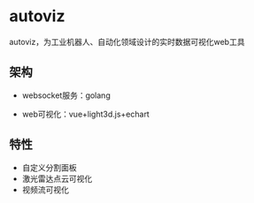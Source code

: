 # autoviz

autoviz，为工业机器人、自动化领域设计的实时数据可视化web工具

## 架构
+ websocket服务：golang

+ web可视化：vue+light3d.js+echart

## 特性

+ 自定义分割面板
+ 激光雷达点云可视化
+ 视频流可视化
